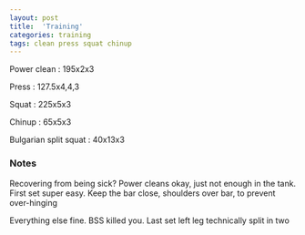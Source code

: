 ```yaml
---
layout: post
title:  'Training'
categories: training
tags: clean press squat chinup
---
```


Power clean :   195x2x3

Press   :   127.5x4,4,3

Squat   :   225x5x3

Chinup  :   65x5x3

Bulgarian split squat : 40x13x3

### Notes

Recovering from being sick? Power cleans okay, just not enough in the tank. First set super easy. Keep the bar close, shoulders over bar, to prevent over-hinging

Everything else fine. BSS killed you. Last set left leg technically split in two
